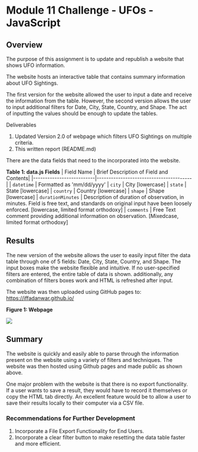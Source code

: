 # Module 11 Challenge - UFOs - JavaScript
## Overview
The purpose of this assignment is to update and republish a website that shows UFO information.

The website hosts an interactive table that contains summary information about UFO Sightings.

The first version for the website allowed the user to input a date and receive the information from the table. However, the second version allows the user to input additional filters for Date, City, State, Country, and Shape. The act of inputting the values should be enough to update the tables.

Deliverables
1. Updated Version 2.0 of webpage which filters UFO Sightings on multiple criteria.
2. This written report (README.md)

There are the data fields that need to the incorporated into the website.

**Table 1: data.js Fields**
| Field Name               | Brief Description of Field and Contents|
|--------------------------|----------------------------------------|
| `datetime`               | Formatted as 'mm/dd/yyyy'
| `city`                   | City [lowercase]
| `state`                  | State [lowercase]
| `country`                | Country [lowercase]
| `shape`                  | Shape [lowercase]
| `durationMinutes`        | Description of duration of observation, in minutes. Field is free text, and standards on original input have been loosely enforced. [lowercase, limited format orthodoxy]
| `comments`               | Free Text comment providing additional information on observation. [Mixedcase, limited format orthodoxy]

## Results
The new version of the website allows the user to easily input filter the data table through one of 5 fields: Date, City, State, Country, and Shape.
The input boxes make the website flexible and intuitive. If no user-specified filters are entered, the entire table of data is shown. additionally, any combination of filters boxes work and HTML is refreshed after input. 

The website was then uploaded using GitHub pages to: 
https://iffadanwar.github.io/

**Figure 1: Webpage**

<img src=https://raw.githubusercontent.com/Iffadanwar/UFOs/main/static/images/DILIV%201.png>

## Summary

The website is quickly and easily able to parse through the information present on the website using a variety of filters and techniques. The website was then hosted using Github pages and made public as shown above.

One major problem with the website is that there is no export functionality. If a user wants to save a result, they would have to record it themselves or copy the HTML tab directly. An excellent feature would be to allow a user to save their results locally to their computer via a CSV file.

### Recommendations for Further Development
1. Incorporate a File Export Functionality for End Users.
2. Incorporate a clear filter button to make resetting the data table faster and more efficient.
